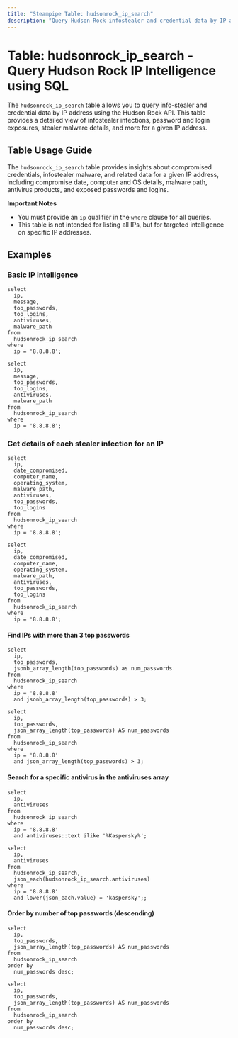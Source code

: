 ```yaml
---
title: "Steampipe Table: hudsonrock_ip_search"
description: "Query Hudson Rock infostealer and credential data by IP address with SQL."
---
```


# Table: hudsonrock_ip_search - Query Hudson Rock IP Intelligence using SQL

The `hudsonrock_ip_search` table allows you to query info-stealer and credential data by IP address using the Hudson Rock API. This table provides a detailed view of infostealer infections, password and login exposures, stealer malware details, and more for a given IP address.

## Table Usage Guide

The `hudsonrock_ip_search` table provides insights about compromised credentials, infostealer malware, and related data for a given IP address, including compromise date, computer and OS details, malware path, antivirus products, and exposed passwords and logins.

**Important Notes**
- You must provide an `ip` qualifier in the `where` clause for all queries.
- This table is not intended for listing all IPs, but for targeted intelligence on specific IP addresses.

## Examples

### Basic IP intelligence

```sql+postgres
select
  ip,
  message,
  top_passwords,
  top_logins,
  antiviruses,
  malware_path
from
  hudsonrock_ip_search
where
  ip = '8.8.8.8';
```

```sql+sqlite
select
  ip,
  message,
  top_passwords,
  top_logins,
  antiviruses,
  malware_path
from
  hudsonrock_ip_search
where
  ip = '8.8.8.8';
```

### Get details of each stealer infection for an IP

```sql+postgres
select
  ip,
  date_compromised,
  computer_name,
  operating_system,
  malware_path,
  antiviruses,
  top_passwords,
  top_logins
from
  hudsonrock_ip_search
where
  ip = '8.8.8.8';
```

```sql+sqlite
select
  ip,
  date_compromised,
  computer_name,
  operating_system,
  malware_path,
  antiviruses,
  top_passwords,
  top_logins
from
  hudsonrock_ip_search
where
  ip = '8.8.8.8';
```

#### Find IPs with more than 3 top passwords

```sql+postgres
select
  ip,
  top_passwords,
  jsonb_array_length(top_passwords) as num_passwords
from
  hudsonrock_ip_search
where
  ip = '8.8.8.8'
  and jsonb_array_length(top_passwords) > 3;
```

```sql+sqlite
select
  ip,
  top_passwords,
  json_array_length(top_passwords) AS num_passwords
from
  hudsonrock_ip_search
where
  ip = '8.8.8.8'
  and json_array_length(top_passwords) > 3;
```

#### Search for a specific antivirus in the antiviruses array

```sql+postgres
select
  ip,
  antiviruses
from
  hudsonrock_ip_search
where
  ip = '8.8.8.8'
  and antiviruses::text ilike '%Kaspersky%';
```

```sql+sqlite
select
  ip,
  antiviruses
from
  hudsonrock_ip_search,
  json_each(hudsonrock_ip_search.antiviruses)
where
  ip = '8.8.8.8'
  and lower(json_each.value) = 'kaspersky';;
```

#### Order by number of top passwords (descending)

```sql+postgres
select
  ip,
  top_passwords,
  json_array_length(top_passwords) AS num_passwords
from
  hudsonrock_ip_search
order by
  num_passwords desc;
```

```sql+sqlite
select
  ip,
  top_passwords,
  json_array_length(top_passwords) AS num_passwords
from
  hudsonrock_ip_search
order by
  num_passwords desc;
```

